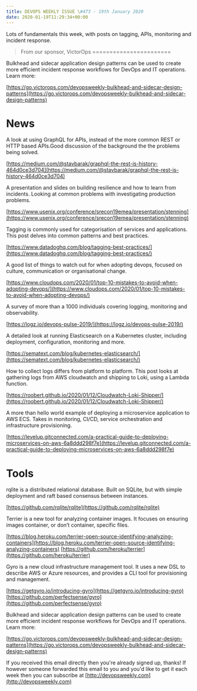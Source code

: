 ```yaml
---
title: DEVOPS WEEKLY ISSUE \#473 - 19th January 2020 
date: 2020-01-19T11:29:34+00:00
---
```


Lots of fundamentals this week, with posts on tagging, APIs, monitoring and incident response.


>From our sponsor, VictorOps
=======================

Bulkhead and sidecar application design patterns can be used to create more efficient incident response workflows for DevOps and IT operations. Learn more:

[https://go.victorops.com/devopsweekly-bulkhead-and-sidecar-design-patterns](https://go.victorops.com/devopsweekly-bulkhead-and-sidecar-design-patterns)


News
====

A look at using GraphQL for APIs, instead of the more common REST or HTTP based APIs.Good discussion of the background the the problems being solved.

[https://medium.com/@stavbarak/graphql-the-rest-is-history-464d0ce3d704](https://medium.com/@stavbarak/graphql-the-rest-is-history-464d0ce3d704)


A presentation and slides on building resilience and how to learn from incidents. Looking at common problems with investigating production problems.

[https://www.usenix.org/conference/srecon19emea/presentation/stenning](https://www.usenix.org/conference/srecon19emea/presentation/stenning)


Tagging is commonly used for categorisation of services and applications. This post delves into common patterns and best practices.

[https://www.datadoghq.com/blog/tagging-best-practices/](https://www.datadoghq.com/blog/tagging-best-practices/)


A good list of things to watch out for when adopting devops, focused on culture, communication or organisational change.

[https://www.cloudops.com/2020/01/top-10-mistakes-to-avoid-when-adopting-devops/](https://www.cloudops.com/2020/01/top-10-mistakes-to-avoid-when-adopting-devops/)


A survey of more than a 1000 individuals covering logging, monitoring and observability.

[https://logz.io/devops-pulse-2019/](https://logz.io/devops-pulse-2019/)


A detailed look at running Elasticsearch on a Kubernetes cluster, including deployment, configuration, monitoring and more.

[https://sematext.com/blog/kubernetes-elasticsearch/](https://sematext.com/blog/kubernetes-elasticsearch/)


How to collect logs differs from platform to platform. This post looks at gathering logs from AWS cloudwatch and shipping to Loki, using a Lambda function.

[https://roobert.github.io/2020/01/12/Cloudwatch-Loki-Shipper/](https://roobert.github.io/2020/01/12/Cloudwatch-Loki-Shipper/)


A more than hello world example of deploying a microservice application to AWS ECS. Takes in monitoring, CI/CD, service orchestration and infrastructure provisioning.

[https://levelup.gitconnected.com/a-practical-guide-to-deploying-microservices-on-aws-6a8ddd298f7e](https://levelup.gitconnected.com/a-practical-guide-to-deploying-microservices-on-aws-6a8ddd298f7e)


Tools
=====

rqlite is a distributed relational database. Built on SQLite, but with simple deployment and raft based consensus between instances.

[https://github.com/rqlite/rqlite](https://github.com/rqlite/rqlite)


Terrier is a new tool for analyzing container images. It focuses on ensuring images container, or don’t container, specific files.

[https://blog.heroku.com/terrier-open-source-identifying-analyzing-containers](https://blog.heroku.com/terrier-open-source-identifying-analyzing-containers)
[https://github.com/heroku/terrier](https://github.com/heroku/terrier)


Gyro is a new cloud infrastructure management tool. It uses a new DSL to describe AWS or Azure resources, and provides a CLI tool for provisioning and management.

[https://getgyro.io/introducing-gyro](https://getgyro.io/introducing-gyro)
[https://github.com/perfectsense/gyro](https://github.com/perfectsense/gyro)


Bulkhead and sidecar application design patterns can be used to create more efficient incident response workflows for DevOps and IT operations. Learn more:

[https://go.victorops.com/devopsweekly-bulkhead-and-sidecar-design-patterns](https://go.victorops.com/devopsweekly-bulkhead-and-sidecar-design-patterns)


If you received this email directly then you're already signed up, thanks! If however someone forwarded this email to you and you'd like to get it each week then you can subscribe at [http://devopsweekly.com](http://devopsweekly.com)

